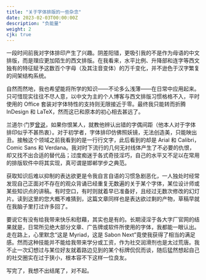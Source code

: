 ```yaml
---
title: "关于字体排版的一些杂念"
date: 2023-02-03T00:00:00Z
description: "负能量"
weight: 2
cjk: true
---
```


一段时间前我对字体排印产生了兴趣。阴差阳错，更吸引我的不是作为母语的中文排版，而是理应更加陌生的西文排版。在我看来，水平比例、升降部和连字等西文独有的特征赋予这数百个字母（及其注音变体）的万千变化，并不逊色于汉字繁复的间架结构系统。

自然而然地，我也希望能将所学的知识——不论多么浅薄——在日常中应用起来。只可惜现实往往不尽人意，以中文为主的个人博客与西文排版习惯格格不入，平时使用的 Office 套装对字体特性的支持则无限接近于零。最终我只能转而折腾 InDesign 和 LaTeX，然而这已和原本的初心相去甚远了。

兰道尔·门罗[曾说](https://xkcd.com/1015/)，如果你恨某人，就教他辨认出错的字偶间距（他本人对于字体排印似乎不甚热衷）。对于初学者，字体排印仿佛照妖镜，无法创造美，只能映出丑。接触这个领域之前我看到的是一行行文字，此后看到的却是 Arial 和 Calibri，Comic Sans 和 Verdana。我对时下流行的几何无衬线体产生了不必要的仇恨，却又找不出合适的替代品；过度痴迷于各式奇技淫巧，自己的水平又不足以在常用的排版软件中将其实现，真可谓是邯郸学步之典范。

获取知识后难以抑制的表达欲更是令我自言自语的习惯急剧恶化，一人独处时经常发现自己正面对不存在的观众背诵已经重复无数遍的关于某个字体，某位设计师或某些知识点的讲稿。有时空口，有时则就着早已准备好，且经过无数次修改的幻灯片。读到这里的您大概不难猜到，这篇文章同样也是表达欲过剩的产物，草稿早就在我脑子里打过许多回了。

要说它有没有给我带来快乐和慰藉，其实也是有的。长期浸淫于各大字厂官网的结果就是，日常所见绝大部分文章、广告牌或软件所使用的字体，我都能一眼认出。走在路上，心里默念“这是 Myriad，这是 Sabon Next”竟使我获得了相当的满足感。然而这种技能并不能给我带来学分或工资，作为社交润滑剂也是太过荒唐。我不止一次幻想过与某位好友就着路边见到的某个标牌侃侃而谈，随后猛然想起自己的社交圈实在过于狭小，根本容不下这样一位良友。

写完了，我想不出结尾了，对不起。